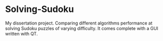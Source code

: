 # Solving-Sudoku

<p>My dissertation project. Comparing different algorithms performance at solving Sudoku puzzles of varying difficulty. It comes complete with a GUI written with QT.</p>
